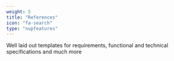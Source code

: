 ```yaml
---
weight: 5
title: "References"
icon: "fa-search"
type: "nupfeatures"
---
```

Well laid out templates for requirements, functional and technical specifications and much more